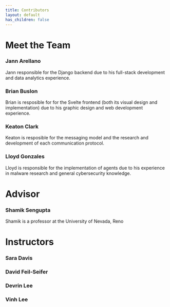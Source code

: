 ```yaml
---
title: Contributors
layout: default
has_children: false
---
```


# Meet the Team

### Jann Arellano
Jann responsible for the Django backend due to his full-stack development and data analytics experience.
### Brian Buslon
Brian is resposible for for the Svelte frontend (both its visual design and implementation) due to his graphic design and web development experience.
### Keaton Clark
Keaton is resposible for the messaging model and the research and development of each communication protocol.
### Lloyd Gonzales
Lloyd is responsible for the implementation of agents due to his experience in malware research and general cybersecurity knowledge.

# Advisor

### Shamik Sengupta
Shamik is a professor at the University of Nevada, Reno

# Instructors

### Sara Davis

### David Feil-Seifer

### Devrin Lee

### Vinh Lee
